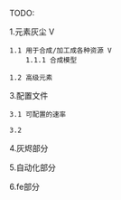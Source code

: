 TODO:

1.元素灰尘 V

    1.1 用于合成/加工成各种资源 V
        1.1.1 合成模型

    1.2 高级元素


3.配置文件 
    
    3.1 可配置的速率

    3.2 

4.灰烬部分


5.自动化部分


6.fe部分